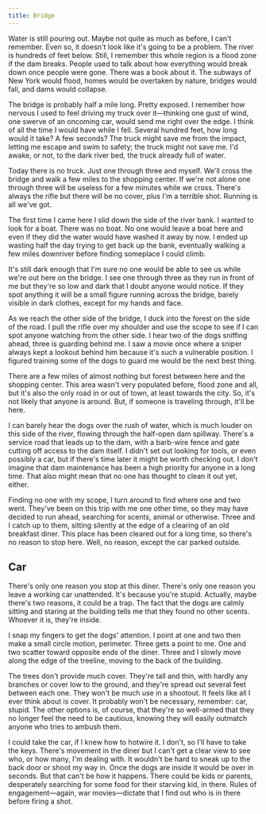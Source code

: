 ```yaml
---
title: Bridge
---
```


Water is still pouring out. Maybe not quite as much as before, I can't remember. Even so, it doesn't look like it's going to be a problem. The river is hundreds of feet below. Still, I remember this whole region is a flood zone if the dam breaks. People used to talk about how everything would break down once people were gone. There was a book about it. The subways of New York would flood, homes would be overtaken by nature, bridges would fall, and dams would collapse.

  The bridge is probably half a mile long. Pretty exposed. I remember how nervous I used to feel driving my truck over it—thinking one gust of wind, one swerve of an oncoming car, would send me right over the edge. I think of all the time I would have while I fell. Several hundred feet, how long would it take? A few seconds? The truck might save me from the impact, letting me escape and swim to safety; the truck might not save me. I'd awake, or not, to the dark river bed, the truck already full of water.
  
  Today there is no truck. Just one through three and myself. We'll cross the bridge and walk a few miles to the shopping center. If we're not alone one through three will be useless for a few minutes while we cross. There's always the rifle but there will be no cover, plus I'm a terrible shot. Running is all we've got.
  
  The first time I came here I slid down the side of the river bank. I wanted to look for a boat. There was no boat. No one would leave a boat here and even if they did the water would have washed it away by now. I ended up wasting half the day trying to get back up the bank, eventually walking a few miles downriver before finding someplace I could climb.
  
  It's still dark enough that I'm sure no one would be able to see us while we're out here on the bridge. I see one through three as they run in front of me but they're so low and dark that I doubt anyone would notice. If they spot anything it will be a small figure running across the bridge, barely visible in dark clothes, except for my hands and face.
  
  As we reach the other side of the bridge, I duck into the forest on the side of the road. I pull the rifle over my shoulder and use the scope to see if I can spot anyone watching from the other side. I hear two of the dogs sniffing ahead, three is guarding behind me. I saw a movie once where a sniper always kept a lookout behind him because it's such a vulnerable position. I figured training some of the dogs to guard me would be the next best thing.

  There are a few miles of almost nothing but forest between here and the shopping center. This area wasn't very populated before, flood zone and all, but it's also the only road in or out of town, at least towards the city. So, it's not likely that anyone is around. But, if someone is traveling through, it'll be here.
  
  I can barely hear the dogs over the rush of water, which is much louder on this side of the river, flowing through the half-open dam spillway. There's a service road that leads up to the dam, with a barb-wire fence and gate cutting off access to the dam itself. I didn't set out looking for tools, or even possibly a car, but if there's time later it might be worth checking out. I don't imagine that dam maintenance has been a high priority for anyone in a long time. That also might mean that no one has thought to clean it out yet, either.
  
  Finding no one with my scope, I turn around to find where one and two went. They've been on this trip with me one other time, so they may have decided to run ahead, searching for scents, animal or otherwise. Three and I catch up to them, sitting silently at the edge of a clearing of an old breakfast diner. This place has been cleared out for a long time, so there's no reason to stop here. Well, no reason, except the car parked outside.
  
<h2>Car</h2>

  There's only one reason you stop at this diner. There's only one reason you leave a working car unattended. It's because you're stupid. Actually, maybe there's two reasons, it could be a trap. The fact that the dogs are calmly sitting and staring at the building tells me that they found no other scents. Whoever it is, they're inside.
  
  I snap my fingers to get the dogs' attention. I point at one and two then make a small circle motion, perimeter. Three gets a point to me. One and two scatter toward opposite ends of the diner. Three and I slowly move along the edge of the treeline, moving to the back of the building.

  The trees don't provide much cover. They're tall and thin, with hardly any branches or cover low to the ground, and they're spread out several feet between each one. They won't be much use in a shootout. It feels like all I ever think about is cover. It probably won't be necessary, remember: car, stupid. The other options is, of course, that they're so well-armed that they no longer feel the need to be cautious, knowing they will easily outmatch anyone who tries to ambush them.

  I could take the car, if I knew how to hotwire it. I don't, so I'll have to take the keys. There's movement in the diner but I can't get a clear view to see who, or how many, I'm dealing with. It wouldn't be hard to sneak up to the back door or shoot my way in. Once the dogs are inside it would be over in seconds. But that can't be how it happens. There could be kids or parents, desperately searching for some food for their starving kid, in there. Rules of engagement—again, war movies—dictate that I find out who is in there before firing a shot.
